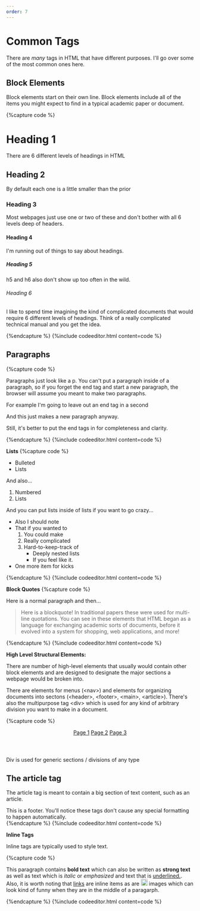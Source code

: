 ```yaml
---
order: 7
---
```


# Common Tags

There are *many* tags in HTML that have different purposes. I'll go over some of the most common ones here.


## Block Elements

Block elements start on their own line. Block elements
include all of the items you might expect to find in a typical
academic paper or document.

{%capture code %}
<h1>Heading 1</h1>
<p>There are 6 different levels of headings in HTML</p>
<h2>Heading 2</h2>
<p>By default each one is a little smaller than the prior</p>
<h3>Heading 3</h3>
<p>Most webpages just use one or two of these and don't
bother with all 6 levels deep of headers.</p>
<h4>Heading 4</h4>
<p>I'm running out of things to say about headings.</p>
<h5>Heading 5</h5>
<p>h5 and h6 also don't show up too often in the wild.</p>
<h6>Heading 6</h6>
<p>I like to spend time imagining the kind of complicated
documents that would require 6 different levels of headings.
Think of a really complicated technical manual and you
get the idea.</p>
{%endcapture %}
{%include codeeditor.html content=code %}

## Paragraphs
{%capture code %}
<p>
  Paragraphs just look like a p. You can't put a paragraph inside
  of a paragraph, so if you forget the end tag and start a new
  paragraph, the browser will assume you meant to make two paragraphs.
</p>
<p>For example I'm going to leave out an end tag in a second
<p>And this just makes a new paragraph anyway.</p>
<p>Still, it's better to put the end tags in for completeness
and clarity.</p>
{%endcapture %}
{%include codeeditor.html content=code %}

**Lists**
{%capture code %}
<ul>
  <li>Bulleted</li>
  <li>Lists</li>
</ul>
And also...
<ol>
  <li>Numbered</li>
  <li>Lists</li>
</ol>
And you can put lists inside of lists if you want to go crazy...
<ul>
  <li>
    Also I should note
  </li>
  <li>That if you wanted to
    <ol>
      <li>You could make</li>
      <li>Really complicated</li>
      <li>Hard-to-keep-track of
        <ul>
          <li>Deeply nested lists</li>
          <li>If you feel like it.</li>
        </ul>
      </li>
    </ol>
  </li>
  <li>One more item for kicks</li>
</ul>
 
 
    
        
{%endcapture %}
{%include codeeditor.html content=code %}

**Block Quotes**
{%capture code %}
<p>Here is a normal paragraph and then...</p>
<blockquote>
    Here is a blockquote! In traditional papers
    these were used for multi-line quotations.
    You can see in these elements that HTML began as
    a language for exchanging academic sorts of
    documents, before it evolved into a system for
    shopping, web applications, and more!
</blockquote>
{%endcapture %}
{%include codeeditor.html content=code %}

**High Level Structural Elements:**

There are number of high-level elements that usually would contain other block elements and are designed to designate the major sections a webpage would be broken into.

There are elements for menus (&lt;nav&gt;) and elements for organizing documents into sectons (&lt;header&gt;, &lt;footer&gt;, &lt;main&gt;, &lt;article&gt;). There's also the multipurpose tag &lt;div&gt; which is used for any kind of arbitrary division you want to make in a document.

{%capture code %}
<header>
    <nav>
      <a href="/page1.html">Page 1</a>
      <a href="/page1.html">Page 2</a>
      <a href="/page1.html">Page 3</a>
    </nav>
</header>
<main>
    <div>Div is used for generic sections / divisions of any type</div>
    <article>
      <h2>The article tag</h2>
      <p>The article tag is meant to contain a big section
      of text content, such as an article.</p>
    </article>
</main>
<footer>
   This is a footer. You'll notice these tags don't cause
   any special formatting to happen automatically.
</footer>
{%endcapture %}
{%include codeeditor.html content=code %}

**Inline Tags**

Inline tags are typically used to style text.

{%capture code %}
<p>
  This paragraph contains
  <b>bold text</b>
  which can also be written as
  <strong>strong text</strong>
  as well as text which is
  <i>italic</i>
  or
  <em>emphasized</em>
  and text that is
  <u>underlined.</u>.
  Also, it is worth noting that
  <a href="#">links</a> are inline
  items
  as are 
  <img 
    src="https://www.w3schools.com/html/img_girl.jpg" 
    width="18"
  >
  images which can look kind of
  funny when they are in the middle of
  a paragarph.
</p>
{%endcapture %}
{%include codeeditor.html content=code %}
